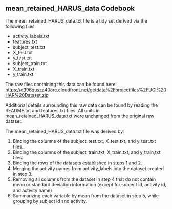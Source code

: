 ## mean_retained_HARUS_data Codebook

The mean_retained_HARUS_data.txt file is a tidy set derived via the following files:  
* activity_labels.txt
* features.txt
* subject_test.txt
* X_test.txt
* y_test.txt
* subject_train.txt
* X_train.txt
* y_train.txt  
  
The raw files containing this data can be found here:  
https://d396qusza40orc.cloudfront.net/getdata%2Fprojectfiles%2FUCI%20HAR%20Dataset.zip  
  
Additional details surrounding this raw data can be found by reading the README.txt and features.txt files. All units in mean_retained_HARUS_data.txt were unchanged from the original raw dataset.  
  
The mean_retained_HARUS_data.txt file was derived by:
1. Binding the columns of the subject_test.txt, X_test.txt, and y_test.txt files.  
2. Binding the columns of the subject_train.txt, X_train.txt, and y_train,txt files.
3. Binding the rows of the datasets established in steps 1 and 2.  
4. Merging the activity names from activity_labels into the dataset created in step 3.
5. Removing all columns from the dataset in step 4 that do not contain mean or standard deviation information (except for subject id, activity id, and activity name)  
6. Summarizing each variable by mean from the dataset in step 5, while grouping by subject id and activity.
  
